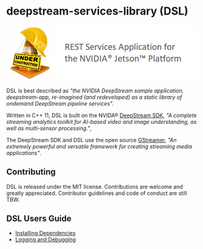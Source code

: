 # deepstream-services-library (DSL)

![](/Images/under-construction.png)

DSL is best described as _"the NVIDIA DeepStream sample application, deepstream-app, re-imagined (and redeveloped) as a static library of ondemand DeepStream pipeline services"._

Written in C++ 11, DSL is built on the NVIDA® [DeepStream SDK](https://developer.nvidia.com/deepstream-sdk), _"A complete streaming analytics toolkit for AI-based video and image understanding, as well as multi-sensor processing."_, 

The DeepStream SDK and DSL use the open source [GStreamer](https://gstreamer.freedesktop.org/),  _"An extremely powerful and versatile framework for creating streaming media applications"_.

## Contributing
DSL is released under the MIT license. Contributions are welcome and greatly appreciated. Contributor guidelines and code of conduct are still TBW. 

## DSL Users Guide

* [Installing Dependencies](/docs/installing-dependencies.md)
* [Logging and Debugging](/docs/debugging-dsl.md)

